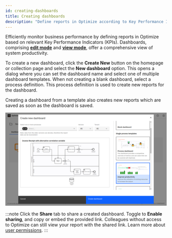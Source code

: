 ```yaml
---
id: creating-dashboards
title: Creating dashboards
description: "Define reports in Optimize according to Key Performance Indicators relevant to your business objectives."
---
```


Efficiently monitor business performance by defining reports in Optimize based on relevant Key Performance Indicators (KPIs). Dashboards, comprising [**edit mode**](./edit-mode.md) and [**view mode**](./view-mode.md), offer a comprehensive view of system productivity.

To create a new dashboard, click the **Create New** button on the homepage or collection page and select the **New dashboard** option. This opens a dialog where you can set the dashboard name and select one of multiple dashboard templates. When not creating a blank dashboard, select a process definition. This process definition is used to create new reports for the dashboard.

Creating a dashboard from a template also creates new reports which are saved as soon as the dashboard is saved.

![create new dashboard](./img/dashboardTemplate.png)

:::note
Click the **Share** tab to share a created dashboard. Toggle to **Enable sharing**, and copy or embed the provided link. Colleagues without access to Optimize can still view your report with the shared link. Learn more about [user permissions](./user-permissions.md).
:::
